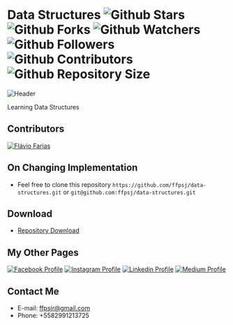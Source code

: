 # Data Structures ![Github Stars](https://img.shields.io/github/stars/ffpsj/data-structures.svg?label=Stars) ![Github Forks](https://img.shields.io/github/forks/ffpsj/data-structures.svg?label=Forks) ![Github Watchers](https://img.shields.io/github/watchers/ffpsj/data-structures.svg?label=Watchers) ![Github Followers](https://img.shields.io/github/followers/ffpsj.svg?label=Followers) ![Github Contributors](https://img.shields.io/github/contributors/ffpsj/data-structures.svg?label=Contributors) ![Github Repository Size](https://img.shields.io/github/repo-size/ffpsj/data-structures.svg?label=Size)

![Header](https://i.imgur.com/rd4GxpM.png)

Learning Data Structures

## Contributors
<a href="https://github.com/ffpsj"><img src="https://i.imgur.com/TlK8zDB.png" title="Flávio Farias"></a>

## On Changing Implementation
+ Feel free to clone this repository `https://github.com/ffpsj/data-structures.git` or `git@github.com:ffpsj/data-structures.git`

## Download
+ [Repository Download](https://github.com/ffpsj/data-structures/archive/master.zip)

## My Other Pages
<a href="https://www.facebook.com/flaviofariasjr"><img src="https://i.imgur.com/bHRTPvs.png" title="Facebook Profile"></a> <a href="https://www.instagram.com/flavioaq2"><img src="https://i.imgur.com/VrYSoc0.png" title="Instagram Profile"></a> <a href="https://www.linkedin.com/in/ffpsj"><img src="https://i.imgur.com/ERL5FFt.png" title="Linkedin Profile"></a> <a href="https://www.medium.com/@ffpsj"><img src="https://i.imgur.com/UPR0HtK.png" title="Medium Profile"></a>

## Contact Me
+ E-mail: ffpsjr@gmail.com
+ Phone: +5582991213725